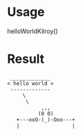 # Usage
helloWorldKilroy()
# Result
```
 _____________
< hello world >
 -------------
     \ 
      \
           ,,,
          (0 0)
   +---ooO-(_)-Ooo---+
   |                 |
```
